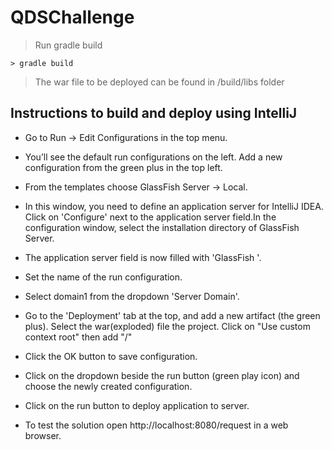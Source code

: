 # QDSChallenge
> Run gradle build 

```
> gradle build
```
> The war file to be deployed can be found in <ProjectDir>/build/libs folder

## Instructions to build and deploy using IntelliJ
* Go to Run → Edit Configurations in the top menu. 

* You’ll see the default run configurations on the left. Add a new configuration from the green plus in the top left.

* From the templates choose GlassFish Server → Local.

* In this window, you need to define an application server for IntelliJ IDEA. Click on 'Configure' next to the application server field.In the configuration window, select the installation directory of GlassFish Server.

* The application server field is now filled with 'GlassFish <Version>'.

* Set the name of the run configuration.

* Select domain1 from the dropdown 'Server Domain'.

* Go to the 'Deployment' tab at the top, and add a new artifact (the green plus). Select the war(exploded) file the project. Click on "Use custom context root" then add "/" 

* Click the OK button to save configuration.

* Click on the dropdown beside the run button (green play icon) and choose the newly created configuration. 

* Click on the run button to deploy application to server.

* To test the solution open http://localhost:8080/request in a web browser.
